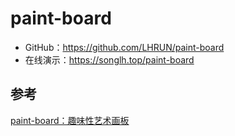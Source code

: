 # paint-board

- GitHub：https://github.com/LHRUN/paint-board
- 在线演示：https://songlh.top/paint-board

## 参考

[paint-board：趣味性艺术画板](https://mp.weixin.qq.com/s/cKocmmwPB4RVcbr_oFndog)